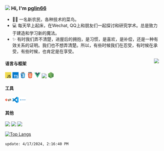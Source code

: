 ### <img src="https://camo.githubusercontent.com/8653492b3ab0c46cc580ad293f0555880ecf8ac82f0a761f17af1335e85e4de6/68747470733a2f2f71706c7573706963747572652e6f73732d636e2d6265696a696e672e616c6979756e63732e636f6d2f364c6a6a51412f48692e676966" height="20"> Hi, I'm [pglin66](https://bsie.gitee.io)

- 🧙‍♂️ 一名新农民，各种技术的菜鸟。
- 💻 每天早上起床，在Wechat, QQ上和朋友们一起探讨和研究学术。总是致力于建造和学习新的魔法。
- ✨ 有时我们弄不清楚，进屋后的拥抱，是习惯，是喜欢，是补偿，还是一种有效关系的证明。我们也不想弄清楚。所以，有些时候我们在忍受，有时候在承受，有些时候，也肯定是在享受。

<img align="right" src="https://github-readme-stats.vercel.app/api?username=pglin66&show_icons=true&icon_color=0078e7&title_color=0078e7">

#### 语言与框架

<code><img height="20" src="https://raw.githubusercontent.com/github/explore/80688e429a7d4ef2fca1e82350fe8e3517d3494d/topics/javascript/javascript.png"></code>
<code><img height="20" src="https://raw.githubusercontent.com/github/explore/80688e429a7d4ef2fca1e82350fe8e3517d3494d/topics/typescript/typescript.png"></code>
<code><img height="20" src="https://raw.githubusercontent.com/github/explore/80688e429a7d4ef2fca1e82350fe8e3517d3494d/topics/css/css.png"></code>
<code><img height="20" src="https://raw.githubusercontent.com/github/explore/80688e429a7d4ef2fca1e82350fe8e3517d3494d/topics/html/html.png"></code>
<code><img height="20" src="https://raw.githubusercontent.com/github/explore/80688e429a7d4ef2fca1e82350fe8e3517d3494d/topics/vue/vue.png"></code>
<code><img height="20" src="https://camo.githubusercontent.com/5c92eeb467fd5d2b1ef1c560e3c3c2f758a8d4e03a8136bda7b41a2d3d4a1b59/68747470733a2f2f72656163746e61746976652e6465762f696d672f6865616465725f6c6f676f2e737667" ></code>
<code><img height="20" src="https://raw.githubusercontent.com/github/explore/80688e429a7d4ef2fca1e82350fe8e3517d3494d/topics/nodejs/nodejs.png"></code>

#### 工具

<code><img height="20" src="https://raw.githubusercontent.com/github/explore/80688e429a7d4ef2fca1e82350fe8e3517d3494d/topics/git/git.png"></code>
<code><img height="20" src="https://raw.githubusercontent.com/github/explore/80688e429a7d4ef2fca1e82350fe8e3517d3494d/topics/visual-studio-code/visual-studio-code.png"></code>
<code><img height="20" src="https://raw.githubusercontent.com/devicons/devicon/d00d0969292a6569d45b06d3f350f463a0107b0d/icons/webpack/webpack-original-wordmark.svg" alt="webpack"></code>

#### 其他

![](https://img.shields.io/badge/qq506112190?style=flat-square&logo=WeChat&logoColor=ffffff)
![](https://img.shields.io/badge/506112190-EB1923?style=flat-square&logo=TencentQQ&logoColor=ffffff)
![](https://komarev.com/ghpvc/?username=pglin66)

[![Top Langs](https://github-readme-stats.vercel.app/api/top-langs/?username=pglin66&layout=compact)](https://github.com/pglin66/vue-cli-plugin-synciconfont)

<code  align="right">update: 4/17/2024, 2:16:40 PM</code>
